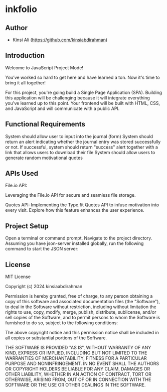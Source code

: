 # inkfolio

## Author

- Kinsi Ali (https://github.com/kinsiabdirahman)


## Introduction
Welcome to JavaScript Project Mode!

You’ve worked so hard to get here and have learned a ton. Now it's time to bring it all together!

For this project, you're going build a Single Page Application (SPA). Building this application will be challenging because it will integrate everything you've learned up to this point. Your frontend will be built with HTML, CSS, and JavaScript and will communicate with a public API.


## Functional Requirements 
System should allow user to input into the journal (form)
System should return an alert indicating whether the journal entry was stored successfully or not.
If successful, system should return "success" alert together with a link that allows users to download their file
System should allow users to generate random motivational quotes 


## APIs Used

File.io API:

Leveraging the File.io API for secure and seamless file storage. 

Quotes API:
Implementing the Type.fit Quotes API to infuse motivation into every visit. Explore how this feature enhances the user experience.


## Project Setup
Open a terminal or command prompt.
Navigate to the project directory.
Assuming you have json-server installed globally, run the following command to start the JSON server:




## License

MIT License

Copyright (c) 2024 kinsiaabdirahman

Permission is hereby granted, free of charge, to any person obtaining a copy
of this software and associated documentation files (the "Software"), to deal
in the Software without restriction, including without limitation the rights
to use, copy, modify, merge, publish, distribute, sublicense, and/or sell
copies of the Software, and to permit persons to whom the Software is
furnished to do so, subject to the following conditions:

The above copyright notice and this permission notice shall be included in all
copies or substantial portions of the Software.

THE SOFTWARE IS PROVIDED "AS IS", WITHOUT WARRANTY OF ANY KIND, EXPRESS OR
IMPLIED, INCLUDING BUT NOT LIMITED TO THE WARRANTIES OF MERCHANTABILITY,
FITNESS FOR A PARTICULAR PURPOSE AND NONINFRINGEMENT. IN NO EVENT SHALL THE
AUTHORS OR COPYRIGHT HOLDERS BE LIABLE FOR ANY CLAIM, DAMAGES OR OTHER
LIABILITY, WHETHER IN AN ACTION OF CONTRACT, TORT OR OTHERWISE, ARISING FROM,
OUT OF OR IN CONNECTION WITH THE SOFTWARE OR THE USE OR OTHER DEALINGS IN THE
SOFTWARE.
